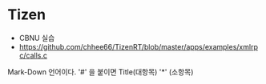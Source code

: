 # Tizen
 * CBNU 실습
  * https://github.com/chhee66/TizenRT/blob/master/apps/examples/xmlrpc/calls.c

Mark-Down 언어이다.
'#' 을 붙이면 Title(대항목)
'*' (소항목)
